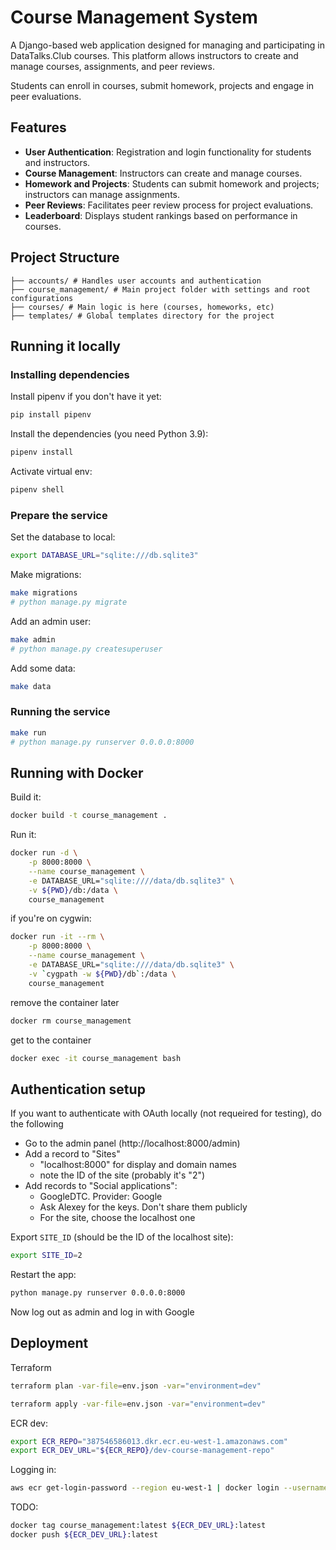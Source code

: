 # Course Management System

A Django-based web application designed for managing and
participating in DataTalks.Club courses. This platform allows
instructors to create and manage courses, assignments, and
peer reviews.

Students can enroll in courses, submit homework, projects
and engage in peer evaluations.


## Features

- **User Authentication**: Registration and login functionality for students and instructors.
- **Course Management**: Instructors can create and manage courses.
- **Homework and Projects**: Students can submit homework and projects; instructors can manage assignments.
- **Peer Reviews**: Facilitates peer review process for project evaluations.
- **Leaderboard**: Displays student rankings based on performance in courses.


## Project Structure

```
├── accounts/ # Handles user accounts and authentication
├── course_management/ # Main project folder with settings and root configurations
├── courses/ # Main logic is here (courses, homeworks, etc)
├── templates/ # Global templates directory for the project
```

## Running it locally

### Installing dependencies

Install pipenv if you don't have it yet:

```bash
pip install pipenv
```

Install the dependencies (you need Python 3.9):

```bash
pipenv install
```

Activate virtual env:

```bash
pipenv shell
```

### Prepare the service

Set the database to local:

```bash
export DATABASE_URL="sqlite:///db.sqlite3"
```

Make migrations:

```bash
make migrations
# python manage.py migrate
```

Add an admin user:

```bash
make admin
# python manage.py createsuperuser
```

Add some data:

```bash
make data
```

### Running the service

```bash
make run
# python manage.py runserver 0.0.0.0:8000
```

## Running with Docker

Build it:

```bash
docker build -t course_management .
```

Run it:

```bash
docker run -d \
    -p 8000:8000 \
    --name course_management \
    -e DATABASE_URL="sqlite:////data/db.sqlite3" \
    -v ${PWD}/db:/data \
    course_management
```

if you're on cygwin:

```bash
docker run -it --rm \
    -p 8000:8000 \
    --name course_management \
    -e DATABASE_URL="sqlite:////data/db.sqlite3" \
    -v `cygpath -w ${PWD}/db`:/data \
    course_management
```

remove the container later

```bash
docker rm course_management
```

get to the container

```bash
docker exec -it course_management bash
```

## Authentication setup

If you want to authenticate with OAuth locally
(not requeired for testing), do the following

* Go to the admin panel (http://localhost:8000/admin)
* Add a record to "Sites"
    * "localhost:8000" for display and domain names
    * note the ID of the site (probably it's "2")
* Add records to "Social applications":
    * GoogleDTC. Provider: Google
    * Ask Alexey for the keys. Don't share them publicly
    * For the site, choose the localhost one

Export `SITE_ID` (should be the ID of the localhost site):

```bash
export SITE_ID=2
```

Restart the app:

```bash
python manage.py runserver 0.0.0.0:8000
```

Now log out as admin and log in with Google


## Deployment

Terraform

```bash
terraform plan -var-file=env.json -var="environment=dev"
```

```bash
terraform apply -var-file=env.json -var="environment=dev"
```


ECR dev:

```bash
export ECR_REPO="387546586013.dkr.ecr.eu-west-1.amazonaws.com"
export ECR_DEV_URL="${ECR_REPO}/dev-course-management-repo"
```

Logging in:

```bash
aws ecr get-login-password --region eu-west-1 | docker login --username AWS --password-stdin ${ECR_REPO}
```

TODO:

```bash
docker tag course_management:latest ${ECR_DEV_URL}:latest
docker push ${ECR_DEV_URL}:latest
```

